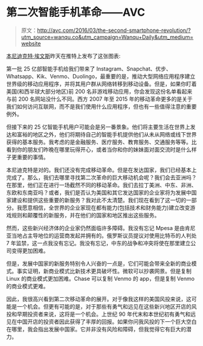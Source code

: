 # 第二次智能手机革命——AVC

> 原文：<http://avc.com/2016/03/the-second-smartphone-revolution/?utm_source=wanqu.co&utm_campaign=Wanqu+Daily&utm_medium=website>

[本尼迪克特·埃文斯](https://twitter.com/BenedictEvans)昨天在推特上发布了这张图表:

第一批 25 亿部智能手机给我们带来了 Instagram、Snapchat、优步、Whatsapp、Kik、Venmo、Duolingo，最重要的是，推动大型网络应用程序建立世界级的移动应用程序，并将其用户群从网络转移到移动设备。但是，如果你盯着美国(和西半球大部分地区)前 200 名非游戏移动应用，你会发现这份名单看起来与前 200 名网站没什么不同。西方 2007 年至 2015 年的移动革命更多的是关于我们如何访问互联网，而不是我们使用什么应用程序，但也有一些值得注意的重要例外。

但接下来的 25 亿智能手机用户可能会是另一番景象。他们将主要生活在世界上发达和富裕的地区之外，他们将期待自己的智能手机提供他们从未从网络或线下世界获得的基本服务。我考虑的是金融服务、医疗服务、教育服务、交通服务等等。比看到你的朋友们昨晚在哪里玩得开心，或者当你和你的妹妹面对面交流时是什么样子更重要的事情。

本尼迪克特是对的。我们还没有完成移动革命。但是在发达国家，我们已经基本上完成了。那么，我们去哪里寻找第二次革命的巨大移动机会呢？我们会去亚洲吗？在那里，他们正在进行一场截然不同的移动革命。我们去拉丁美洲、中东、非洲、东欧和东南亚吗？或者，我们是否认为美国和其它发达国家的企业家将为发展中国家建设和提供这些重要的新服务？我对此不太清楚。我们现在看到了这一切的一部分。我愿意相信，全世界的企业家现在都有能力(包括技术和财务能力)建立改变游戏规则和颠覆性的新服务，并在他们的国家和地区推出这些服务。

然而，这些新兴经济体的企业家仍然面临许多障碍。我没有忘记 Mpesa 是由肯尼亚当地占主导地位的运营商发起并拥有的。俄罗斯议员提议对使用比特币的人判处 7 年监禁，这一点我没有忘记。我没有忘记，中东的战争和冲突将使在那里建立公司变得更加困难。

但是，发展中国家的新服务特别令人兴奋的一点是，它们可能会带来全新的商业模式。事实证明，新商业模式比新技术更具破坏性。微软可以抄袭网景。但是复制 Linux 的商业模式更加困难。Chase 可以复制 Venmo 的 app，但是复制 Venmo 的商业模式更难。

因此，我很高兴看到第二次移动革命的展开。对于像我这样的美国风投来说，这可能是一个机会。但更有可能的是，对于那些有勇气和远见在这些新兴地区开店的风投和早期投资者来说，这将是一个机会。上世纪 90 年代末和本世纪初有勇气和远见在中国开店的投资者因此获得了丰厚的回报。如果你问我风投的下一个巨大空白在哪里，我会指出发展中国家。它并非没有风险和障碍，但我觉得它有巨大的潜力。